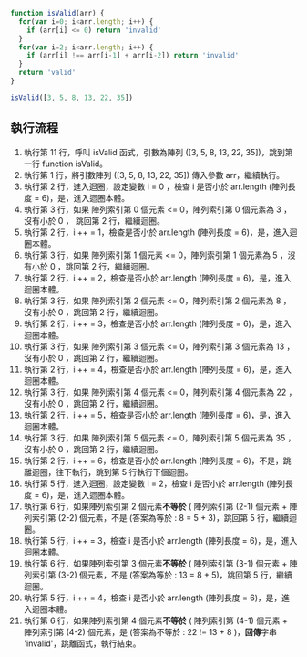 ``` js
function isValid(arr) {
  for(var i=0; i<arr.length; i++) {
    if (arr[i] <= 0) return 'invalid'
  }
  for(var i=2; i<arr.length; i++) {
    if (arr[i] !== arr[i-1] + arr[i-2]) return 'invalid'
  }
  return 'valid'
}

isValid([3, 5, 8, 13, 22, 35])
```

## 執行流程
1. 執行第 11 行，呼叫 isValid 函式，引數為陣列 ([3, 5, 8, 13, 22, 35])，跳到第一行 function isValid。
2. 執行第 1 行，將引數陣列 ([3, 5, 8, 13, 22, 35]) 傳入參數 arr，繼續執行。
3. 執行第 2 行，進入迴圈，設定變數 i = 0 ，檢查 i 是否小於 arr.length (陣列長度 = 6)，是，進入迴圈本體。
4. 執行第 3 行，如果 陣列索引第 0 個元素 <= 0，陣列索引第 0 個元素為 3 ，沒有小於 0 ， 跳回第 2 行，繼續迴圈。
5. 執行第 2 行，i ++ = 1，檢查是否小於 arr.length (陣列長度 = 6)，是，進入迴圈本體。
6. 執行第 3 行，如果 陣列索引第 1 個元素 <= 0，陣列索引第 1 個元素為 5 ，沒有小於 0 ，跳回第 2 行，繼續迴圈。
7. 執行第 2 行，i ++ = 2，檢查是否小於 arr.length (陣列長度 = 6)，是，進入迴圈本體。
8. 執行第 3 行，如果 陣列索引第 2 個元素 <= 0，陣列索引第 2 個元素為 8 ，沒有小於 0 ，跳回第 2 行，繼續迴圈。
9. 執行第 2 行，i ++ = 3，檢查是否小於 arr.length (陣列長度 = 6)，是，進入迴圈本體。
10. 執行第 3 行，如果 陣列索引第 3 個元素 <= 0，陣列索引第 3 個元素為 13 ，沒有小於 0 ，跳回第 2 行，繼續迴圈。
11. 執行第 2 行，i ++ = 4，檢查是否小於 arr.length (陣列長度 = 6)，是，進入迴圈本體。
12. 執行第 3 行，如果 陣列索引第 4 個元素 <= 0，陣列索引第 4 個元素為 22 ，沒有小於 0 ，跳回第 2 行，繼續迴圈。
13. 執行第 2 行，i ++ = 5，檢查是否小於 arr.length (陣列長度 = 6)，是，進入迴圈本體。
14. 執行第 3 行，如果 陣列索引第 5 個元素 <= 0，陣列索引第 5 個元素為 35 ，沒有小於 0 ，跳回第 2 行，繼續迴圈。
15. 執行第 2 行，i ++ = 6，檢查是否小於 arr.length (陣列長度 = 6)，不是，跳離迴圈，往下執行，跳到第 5 行執行下個迴圈。
16. 執行第 5 行，進入迴圈，設定變數 i = 2，檢查 i 是否小於 arr.length (陣列長度 = 6)，是，進入迴圈本體。
17. 執行第 6 行，如果陣列索引第 2 個元素**不等於** ( 陣列索引第 (2-1) 個元素 + 陣列索引第 (2-2) 個元素，不是 (答案為等於 : 8 = 5 + 3)，跳回第 5 行，繼續迴圈。
18. 執行第 5 行，i ++ = 3，檢查 i 是否小於 arr.length (陣列長度 = 6)，是，進入迴圈本體。
19. 執行第 6 行，如果陣列索引第 3 個元素**不等於** ( 陣列索引第 (3-1) 個元素 + 陣列索引第 (3-2) 個元素，不是 (答案為等於 : 13 = 8 + 5)，跳回第 5 行，繼續迴圈。
20. 執行第 5 行，i ++ = 4，檢查 i 是否小於 arr.length (陣列長度 = 6)，是，進入迴圈本體。
21. 執行第 6 行，如果陣列索引第 4 個元素**不等於** ( 陣列索引第 (4-1) 個元素 + 陣列索引第 (4-2) 個元素，是 (答案為不等於 : 22 != 13 + 8 )，**回傳**字串 'invalid'，跳離函式，執行結束。
